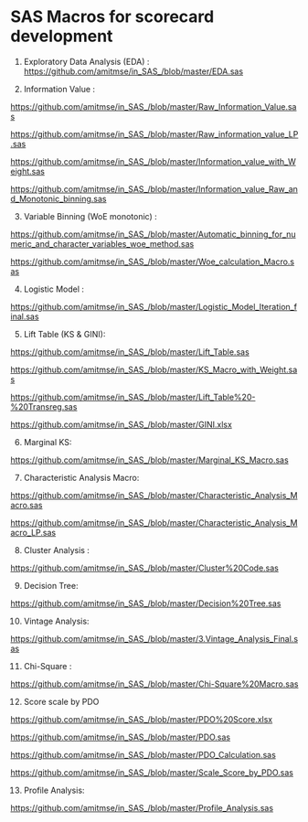 # SAS Macros for scorecard development

1. Exploratory Data Analysis (EDA) : https://github.com/amitmse/in_SAS_/blob/master/EDA.sas

2. Information Value :    

https://github.com/amitmse/in_SAS_/blob/master/Raw_Information_Value.sas

https://github.com/amitmse/in_SAS_/blob/master/Raw_information_value_LP.sas

https://github.com/amitmse/in_SAS_/blob/master/Information_value_with_Weight.sas

https://github.com/amitmse/in_SAS_/blob/master/Information_value_Raw_and_Monotonic_binning.sas

3. Variable Binning (WoE monotonic) :

https://github.com/amitmse/in_SAS_/blob/master/Automatic_binning_for_numeric_and_character_variables_woe_method.sas

https://github.com/amitmse/in_SAS_/blob/master/Woe_calculation_Macro.sas


4. Logistic Model :

https://github.com/amitmse/in_SAS_/blob/master/Logistic_Model_Iteration_final.sas

5. Lift Table (KS & GINI):

https://github.com/amitmse/in_SAS_/blob/master/Lift_Table.sas

https://github.com/amitmse/in_SAS_/blob/master/KS_Macro_with_Weight.sas

https://github.com/amitmse/in_SAS_/blob/master/Lift_Table%20-%20Transreg.sas

https://github.com/amitmse/in_SAS_/blob/master/GINI.xlsx

6. Marginal KS:

https://github.com/amitmse/in_SAS_/blob/master/Marginal_KS_Macro.sas

7. Characteristic Analysis Macro:

https://github.com/amitmse/in_SAS_/blob/master/Characteristic_Analysis_Macro.sas

https://github.com/amitmse/in_SAS_/blob/master/Characteristic_Analysis_Macro_LP.sas

8. Cluster Analysis : 

https://github.com/amitmse/in_SAS_/blob/master/Cluster%20Code.sas

9. Decision Tree:

https://github.com/amitmse/in_SAS_/blob/master/Decision%20Tree.sas

10. Vintage Analysis:

https://github.com/amitmse/in_SAS_/blob/master/3.Vintage_Analysis_Final.sas

11. Chi-Square :

https://github.com/amitmse/in_SAS_/blob/master/Chi-Square%20Macro.sas

12. Score scale by PDO

https://github.com/amitmse/in_SAS_/blob/master/PDO%20Score.xlsx

https://github.com/amitmse/in_SAS_/blob/master/PDO.sas

https://github.com/amitmse/in_SAS_/blob/master/PDO_Calculation.sas

https://github.com/amitmse/in_SAS_/blob/master/Scale_Score_by_PDO.sas

13. Profile Analysis:

https://github.com/amitmse/in_SAS_/blob/master/Profile_Analysis.sas
